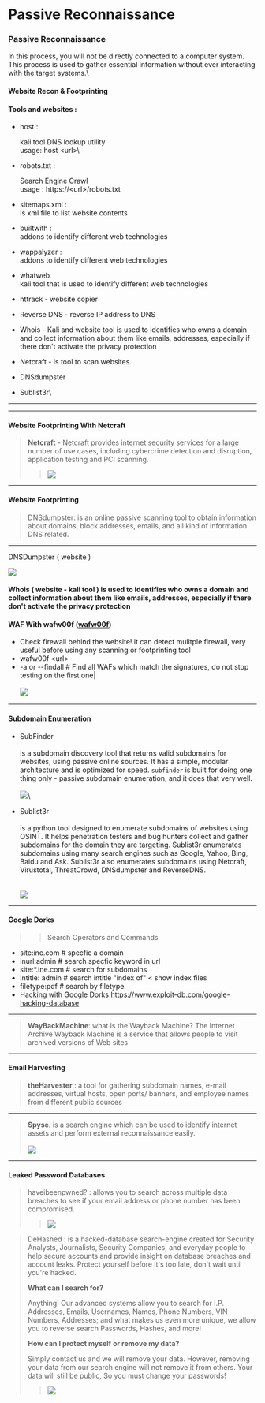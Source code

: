 # Passive Reconnaissance

### Passive Reconnaissance

In this process, you will not be directly connected to a computer system. This process is used to gather essential information without ever interacting with the target systems.\


#### Website Recon & Footprinting

#### &#x20;Tools and websites  **:**

*   host :

    kali tool DNS lookup utility\
    usage: host \<url>\

*   robots.txt :

    Search Engine Crawl\
    usage : https://\<url>/robots.txt
* sitemaps.xml :\
  &#x20; is xml file to list website contents
* builtwith :\
  addons to identify different web technologies&#x20;
* wappalyzer : \
  addons to identify different web technologies&#x20;
* whatweb\
  kali tool that is used to identify different web technologies&#x20;
* httrack - website copier
* Reverse DNS - reverse IP address to DNS
* Whois - Kali and website tool is used to identifies who owns a domain and collect information about them like emails, addresses, especially if there don't activate the privacy protection&#x20;
* Netcraft -  is tool to scan websites.&#x20;
* DNSdumpster&#x20;
* Sublist3r\


***

***

#### Website Footprinting With Netcraft

> **Netcraft** - Netcraft provides internet security services for a large number of use cases, including cybercrime detection and disruption, application testing and PCI scanning.
>
> > ![](<../../.gitbook/assets/Pasted image 20230415162847.png>)

***

#### Website Footprinting

> DNSdumpster:  is an online passive scanning tool to obtain information about domains, block addresses, emails, and all kind of information DNS related.
>
> >

***

DNSDumpster ( website )

![](<../../.gitbook/assets/Pasted image 20230415200917.png>)

#### Whois ( website - kali tool )  is used to identifies who owns a domain and collect information about them like emails, addresses, especially if there don't activate the privacy protection&#x20;

#### WAF With wafw00f ([wafw00f](https://github.com/EnableSecurity/wafw00f))&#x20;

* Check firewall behind the website! it can detect mulitple firewall, very useful before using any scanning or footprinting tool
* wafw00f \<url>
* \-a or --findall  #  Find all WAFs which match the signatures, do not stop testing on the first one|\
  \
  ![](<../../.gitbook/assets/Pasted image 20230415174242.png>)

***

#### Subdomain Enumeration

* SubFinder\
  \
  is a subdomain discovery tool that returns valid subdomains for websites, using passive online sources. It has a simple, modular architecture and is optimized for speed. `subfinder` is built for doing one thing only - passive subdomain enumeration, and it does that very well.\
  \
  ![](../../.gitbook/assets/image.png)\

* Sublist3r\
  \
  is a python tool designed to enumerate subdomains of websites using OSINT. It helps penetration testers and bug hunters collect and gather subdomains for the domain they are targeting. Sublist3r enumerates subdomains using many search engines such as Google, Yahoo, Bing, Baidu and Ask. Sublist3r also enumerates subdomains using Netcraft, Virustotal, ThreatCrowd, DNSdumpster and ReverseDNS.\
  \
  \
  ![](<../../.gitbook/assets/image (1).png>)

***

#### Google Dorks

> > Search Operators and Commands

* site:ine.com # specfic a domain
* inurl:admin # search specfic keyword in url
* site:\*.ine.com # search for subdomains
* intitle: admin # search intitle "index of" < show index files
* filetype:pdf # search by filetype
* Hacking with Google Dorks https://www.exploit-db.com/google-hacking-database

***

> **WayBackMachine**:  what is the Wayback Machine? The Internet Archive Wayback Machine is a service that allows people to visit archived versions of Web sites
>
> >

***

#### Email Harvesting

> **theHarvester** : a tool for gathering subdomain names, e-mail addresses, virtual hosts, open ports/ banners, and employee names from different public sources
>
> >

***

> **Spyse**_:_ is a search engine which can be used to identify internet assets and perform external reconnaissance easily.\
> \
> ![](<../../.gitbook/assets/image (4).png>)

***

#### Leaked Password Databases

> haveibeenpwned?  :  allows you to search across multiple data breaches to see if your email address or phone number has been compromised.
>
> > ![](<../../.gitbook/assets/Pasted image 20230415202549.png>)

>
>
> DeHashed : is a hacked-database search-engine created for Security Analysts, Journalists, Security Companies, and everyday people to help secure accounts and provide insight on database breaches and account leaks. Protect yourself before it's too late, don't wait until you're hacked.
>
> **What can I search for?**
>
> Anything! Our advanced systems allow you to search for I.P. Addresses, Emails, Usernames, Names, Phone Numbers, VIN Numbers, Addresses; and what makes us even more unique, we allow you to reverse search Passwords, Hashes, and more!
>
> **How can I protect myself or remove my data?**
>
> Simply contact us and we will remove your data. However, removing your data from our search engine will not remove it from others. Your data will still be public, So you must change your passwords!
>
> > ![](<../../.gitbook/assets/Pasted image 20230415204314 (1).png>)
